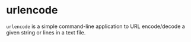 # urlencode

`urlencode` is a simple command-line application to URL encode/decode a given string or lines in a text file.
